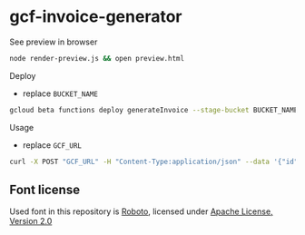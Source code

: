 # gcf-invoice-generator

See preview in browser
```bash
node render-preview.js && open preview.html
```

Deploy
- replace `BUCKET_NAME`

```bash
gcloud beta functions deploy generateInvoice --stage-bucket BUCKET_NAME --trigger-http
```

Usage
- replace `GCF_URL`

```bash
curl -X POST "GCF_URL" -H "Content-Type:application/json" --data '{"id":"ID","dateIssue":"date issue","dateDue":"date due","companyAddressLines":["neco1","neco2","neco3","VAT Reg no: neco4"],"userAdressLines":["necoA","necoB","VAT Reg no: necoC"],"item":{"name":"nazev","price":"cena včetně znaku"},"status":"PAID"}' > test-invoice.pdf
```

## Font license
Used font in this repository is [Roboto](https://fonts.google.com/specimen/Roboto), licensed under [Apache License, Version 2.0](http://www.apache.org/licenses/LICENSE-2.0)